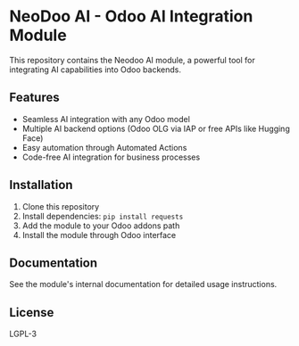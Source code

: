 # NeoDoo AI - Odoo AI Integration Module

This repository contains the Neodoo AI module, a powerful tool for integrating AI capabilities into Odoo backends.

## Features

- Seamless AI integration with any Odoo model
- Multiple AI backend options (Odoo OLG via IAP or free APIs like Hugging Face)
- Easy automation through Automated Actions
- Code-free AI integration for business processes

## Installation

1. Clone this repository
2. Install dependencies: `pip install requests`
3. Add the module to your Odoo addons path
4. Install the module through Odoo interface

## Documentation

See the module's internal documentation for detailed usage instructions.

## License

LGPL-3
